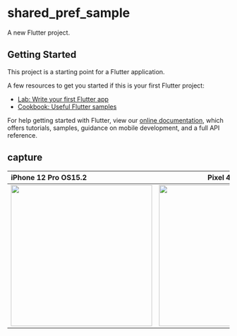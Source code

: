 # shared_pref_sample

A new Flutter project.

## Getting Started

This project is a starting point for a Flutter application.

A few resources to get you started if this is your first Flutter project:

- [Lab: Write your first Flutter app](https://flutter.dev/docs/get-started/codelab)
- [Cookbook: Useful Flutter samples](https://flutter.dev/docs/cookbook)

For help getting started with Flutter, view our
[online documentation](https://flutter.dev/docs), which offers tutorials,
samples, guidance on mobile development, and a full API reference.

## capture

| iPhone 12 Pro OS15.2 | Pixel 4 OS12 |
|:---|:---:|
|<img src="https://user-images.githubusercontent.com/16476224/151654870-27ccd7b3-995c-407e-832f-14723f86498a.gif" width=320 /> |<img src="https://user-images.githubusercontent.com/16476224/151654747-30dd2d83-3bd5-4c1c-bb71-3fdce94bb117.gif" width=320 /> |
